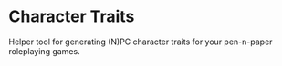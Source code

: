 # Character Traits

Helper tool for generating (N)PC character traits for your pen-n-paper roleplaying games.